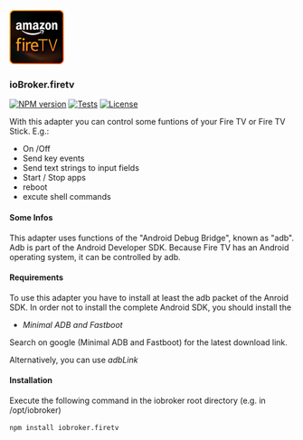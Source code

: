 ![Logo](admin/firetv.png)

### ioBroker.firetv 

[![NPM version](https://img.shields.io/npm/v/iobroker.firetv.svg)](https://www.npmjs.com/package/iobroker.firetv)
[![Tests](https://img.shields.io/travis/soef/iobroker.firetv/master.svg)](https://travis-ci.org/soef/iobroker.firetv)
[![License](https://img.shields.io/badge/license-MIT-blue.svg?style=flat)](https://github.com/soef/iobroker.firetv/blob/master/LICENSE)

<!--
[![NPM version](https://badge.fury.io/js/iobroker.firetv.svg)](https://www.npmjs.com/package/iobroker.firetv)
[![Build Status](https://secure.travis-ci.org/soef/iobroker.firetv.svg?branch=master)](https://travis-ci.org/soef/iobroker.firetv)
-->

With this adapter you can control some funtions of your Fire TV or Fire TV Stick.
E.g.: 
- On /Off
- Send key events
- Send text strings to input fields
- Start / Stop apps
- reboot
- excute shell commands

#### Some Infos
This adapter uses functions of the "Android Debug Bridge", known as "adb". Adb is part of the Android Developer SDK. Because Fire TV has an Android operating system, it can be controlled by adb.

#### Requirements

To use this adapter you have to install at least the adb packet of the Anroid SDK. In order not to install the complete Android SDK, you should install the 
- *Minimal ADB and Fastboot*

Search on google (Minimal ADB and Fastboot) for the latest download link.

Alternatively, you can use *adbLink* 

#### Installation
Execute the following command in the iobroker root directory (e.g. in /opt/iobroker)
```
npm install iobroker.firetv 
```



